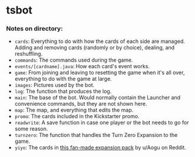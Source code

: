 # tsbot

### Notes on directory:

* `cards`: Everything to do with how the cards of each side are managed. Adding and removing cards (randomly or by choice), dealing, and reshuffling. 
* `commands`: The commands used during the game.
* `events/[cardname].java`: How each card's event works.
* `game`: From joining and leaving to resetting the game when it's all over, everything to do with the game at large.
* `images`: Pictures used by the bot.
* `log`: The function that produces the log.
* `main`: The base of the bot. Would normally contain the Launcher and convenience commands, but they are not shown here. 
* `map`: The map, and everything that edits the map. 
* `promo`: The cards included in the Kickstarter promo. 
* `readwrite`: A save function in case one player or the bot needs to go for some reason. 
* `turnzero`: The function that handles the Turn Zero Expansion to the game.
* `yiyo`: The cards in [this fan-made expansion pack](https://www.reddit.com/r/twilightstruggle/comments/en61mu/twilight_struggle_fan_expansion_year_in_year_out/) by u/Aogu on Reddit.